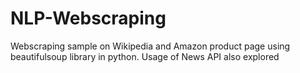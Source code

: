 # NLP-Webscraping
Webscraping sample on Wikipedia and Amazon product page using beautifulsoup library in python. Usage of News API also explored

